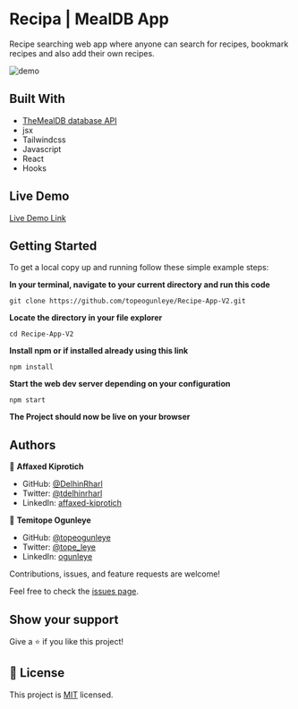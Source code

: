 # Recipa | MealDB App

Recipe searching web app where anyone can search for recipes, bookmark recipes and also add their own recipes.

![demo](./src/videos/recipa-demo.gif)

## Built With
- [TheMealDB database API](https://www.themealdb.com/api.php)
- jsx
- Tailwindcss
- Javascript
- React
- Hooks

## Live Demo

[Live Demo Link](https://recipa.netlify.app/)

## Getting Started

To get a local copy up and running follow these simple example steps:

**In your terminal, navigate to your current directory and run this code**

`git clone https://github.com/topeogunleye/Recipe-App-V2.git`

**Locate the directory in your file explorer**

`cd Recipe-App-V2`

**Install npm or if installed already using this link**

`npm install`

**Start the web dev server depending on your configuration**

`npm start`

**The Project should now be live on your browser**

## Authors

👤 **Affaxed Kiprotich**

- GitHub: [@DelhinRharl](https://github.com/DelhinRharl)
- Twitter: [@tdelhinrharl](https://twitter.com/delhinrharl)
- LinkedIn: [affaxed-kiprotich](https://linkedin.com/in/affaxed-kiprotich)

👤 **Temitope Ogunleye**
- GitHub: [@topeogunleye](https://github.com/topeogunleye)
- Twitter: [@tope_leye](https://twitter.com/tope_leye)
- LinkedIn: [ogunleye](https://linkedin.com/in/ogunleye)


Contributions, issues, and feature requests are welcome!

Feel free to check the [issues page](https://github.com/topeogunleye/issues).

## Show your support

Give a ⭐️ if you like this project!
## 📝 License

This project is [MIT](./MIT.md) licensed.
